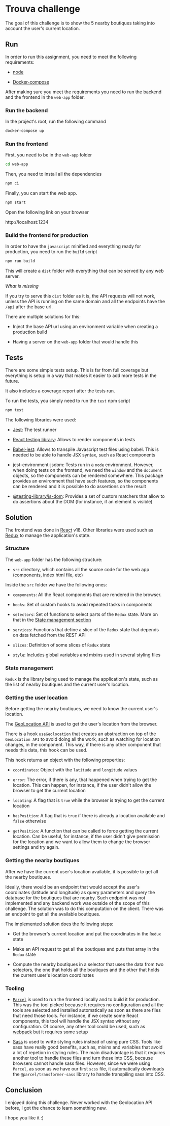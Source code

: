 # Trouva challenge

The goal of this challenge is to show the 5 nearby boutiques taking into account the user's current location.

## Run

In order to run this assignment, you need to meet the following requirements:

- [node](https://nodejs.org/en/)

- [Docker-compose](https://docs.docker.com/compose/install/)

After making sure you meet the requirements you need to run the backend and the frontend in the `web-app` folder.

### Run the backend

In the project's root, run the following command

```bash
docker-compose up
```

### Run the frontend

First, you need to be in the `web-app` folder

```bash
cd web-app
```

Then, you need to install all the dependencies

```bash
npm ci
```

Finally, you can start the web app.

```bash
npm start
```

Open the following link on your browser

http://localhost:1234

### Build the frontend for production

In order to have the `javascript` minified and everything ready for production, you need to run the `build` script

```bash
npm run build
```

This will create a `dist` folder with everything that can be served by any web server.

_What is missing_

If you try to serve this `dist` folder as it is, the API requests will not work, unless the API is running on the same domain and all the endpoints have the `/api` after the base url.

There are multiple solutions for this:

- Inject the base API url using an environment variable when creating a production build

- Having a server on the `web-app` folder that would handle this

## Tests

There are some simple tests setup. This is far from full coverage but everything is setup in a way that makes it easier to add more tests in the future.

It also includes a coverage report after the tests run.

To run the tests, you simply need to run the `test` npm script

```bash
npm test
```

The following libraries were used:

- [Jest](https://jestjs.io/): The test runner

- [React testing library](https://testing-library.com/docs/react-testing-library/intro/): Allows to render components in tests

- [Babel-jest](https://www.npmjs.com/package/babel-jest): Allows to transpile Javascript test files using babel. This is needed to be able to handle JSX syntax, such as React components

- jest-environment-jsdom: Tests run in a `node` environment. However, when doing tests on the frontend, we need the `window` and the `document` objects, so the components can be rendered somewhere. This package provides an environment that have such features, so the components can be rendered and it is possible to do assertions on the result

- [@testing-library/js-dom](https://www.npmjs.com/package/@testing-library/jest-dom): Provides a set of custom matchers that allow to do assertions about the DOM (for instance, if an element is visible)

## Solution

The frontend was done in [React](https://reactjs.org/) v18.
Other libraries were used such as [Redux](https://redux.js.org/) to manage the application's state.

### Structure

The `web-app` folder has the following structure:

- `src` directory, which contains all the source code for the web app (components, index html file, etc)

Inside the `src` folder we have the following ones:

- `components`: All the React components that are rendered in the browser.

- `hooks`: Set of custom hooks to avoid repeated tasks in components

- `selectors`: Set of functions to select parts of the `Redux` state. More on that in the [State management section](#state-management)

- `services`: Functions that define a slice of the `Redux` state that depends on data fetched from the REST API

- `slices`: Definition of some slices of `Redux` state

- `style`: Includes global variables and mixins used in several styling files

### State management

`Redux` is the library being used to manage the application's state, such as the list of nearby boutiques and the current user's location.

### Getting the user location

Before getting the nearby boutiques, we need to know the current user's location.

The [GeoLocation API](https://developer.mozilla.org/en-US/docs/Web/API/Geolocation_API) is used to get the user's location from the browser.

There is a hook `useGeolocation` that creates an abstraction on top of the `GeoLocation API` to avoid doing all the work, such as watching for location changes, in the component. This way, if there is any other component that needs this data, this hook can be used.

This hook returns an object with the following properties:

- `coordinates`: Object with the `latitude` and `longitude` values

- `error`: The error, if there is any, that happened when trying to get the location. This can happen, for instance, if the user didn't allow the browser to get the current location

- `locating`: A flag that is `true` while the browser is trying to get the current location

- `hasPosition`: A flag that is `true` if there is already a location available and `false` otherwise

- `getPosition`: A function that can be called to force getting the current location. Can be useful, for instance, if the user didn't give permission for the location and we want to allow them to change the browser settings and try again.

### Getting the nearby boutiques

After we have the current user's location available, it is possible to get all the nearby boutiques.

Ideally, there would be an endpoint that would accept the user's coordinates (latitude and longitude) as query parameters and query the database for the boutiques that are nearby. Such endpoint was not implemented and any backend work was outside of the scope of this challenge. The solution was to do this computation on the client. There was an endpoint to get all the available boutiques.

The implemented solution does the following steps:

- Get the browser's current location and put the coordinates in the `Redux` state

- Make an API request to get all the boutiques and puts that array in the `Redux` state

- Compute the nearby boutiques in a selector that uses the data from two selectors, the one that holds all the boutiques and the other that holds the current user's location coordinates

### Tooling

- [`Parcel`](https://parceljs.org/) is used to run the frontend locally and to build it for production. This was the tool picked because it requires no configuration and all the tools are selected and installed automatically as soon as there are files that need those tools. For instance, if we create some React components, this tool will handle the JSX syntax without any configuration. Of course, any other tool could be used, such as [webpack](https://webpack.js.org/) but it requires some setup

- [Sass](https://sass-lang.com/) is used to write styling rules instead of using pure CSS. Tools like sass have really good benefits, such as, mixins and variables that avoid a lot of repetion in styling rules. The main disadvantage is that it requires another tool to handle these files and turn those into CSS, because browsers cannot handle sass files. However, since we were using `Parcel`, as soon as we have our first `scss` file, it automatically downloads the `@parcel/transformer-sass` library to handle transpiling sass into CSS.

## Conclusion

I enjoyed doing this challenge. Never worked with the Geolocation API before, I got the chance to learn something new.

I hope you like it :)
